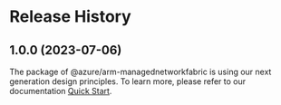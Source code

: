 # Release History
    
## 1.0.0 (2023-07-06)

The package of @azure/arm-managednetworkfabric is using our next generation design principles. To learn more, please refer to our documentation [Quick Start](https://aka.ms/js-track2-quickstart).

